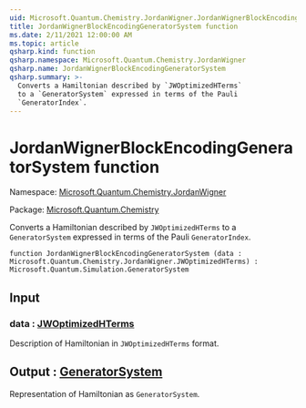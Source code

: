 ```yaml
---
uid: Microsoft.Quantum.Chemistry.JordanWigner.JordanWignerBlockEncodingGeneratorSystem
title: JordanWignerBlockEncodingGeneratorSystem function
ms.date: 2/11/2021 12:00:00 AM
ms.topic: article
qsharp.kind: function
qsharp.namespace: Microsoft.Quantum.Chemistry.JordanWigner
qsharp.name: JordanWignerBlockEncodingGeneratorSystem
qsharp.summary: >-
  Converts a Hamiltonian described by `JWOptimizedHTerms`
  to a `GeneratorSystem` expressed in terms of the Pauli
  `GeneratorIndex`.
---
```


# JordanWignerBlockEncodingGeneratorSystem function

Namespace: [Microsoft.Quantum.Chemistry.JordanWigner](xref:Microsoft.Quantum.Chemistry.JordanWigner)

Package: [Microsoft.Quantum.Chemistry](https://nuget.org/packages/Microsoft.Quantum.Chemistry)


Converts a Hamiltonian described by `JWOptimizedHTerms`to a `GeneratorSystem` expressed in terms of the Pauli`GeneratorIndex`.

```qsharp
function JordanWignerBlockEncodingGeneratorSystem (data : Microsoft.Quantum.Chemistry.JordanWigner.JWOptimizedHTerms) : Microsoft.Quantum.Simulation.GeneratorSystem
```


## Input

### data : [JWOptimizedHTerms](xref:Microsoft.Quantum.Chemistry.JordanWigner.JWOptimizedHTerms)

Description of Hamiltonian in `JWOptimizedHTerms` format.



## Output : [GeneratorSystem](xref:Microsoft.Quantum.Simulation.GeneratorSystem)

Representation of Hamiltonian as `GeneratorSystem`.